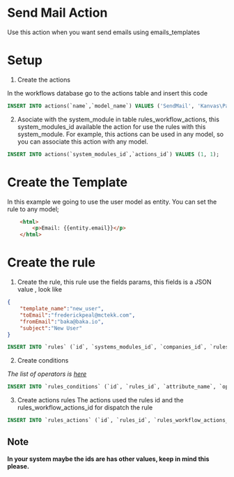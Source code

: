 # Send Mail Action

Use this action when you want send emails using emails_templates

# Setup

1. Create the actions

In the workflows database go to the actions table and insert this code

```sql
INSERT INTO actions(`name`,`model_name`) VALUES ('SendMail', 'Kanvas\Packages\WorkflowsRules\Actions\SendMail');
```

2. Asociate with the system_module in table rules_workflow_actions, this system_modules_id available the action for use the rules with this system_module.
For example, this actions can be used in any model, so you can associate this action with any model.

```sql
INSERT INTO actions(`system_modules_id`,`actions_id`) VALUES (1, 1);
```

# Create the Template
In this example we going to use the user model as entity. You can set the rule to any model;

```html
    <html>
        <p>Email: {{entity.email}}</p>
    </html>
```
# Create the rule

1. Create the rule, this rule use the fields params, this fields is a JSON value , look like 
```json
{
    "template_name":"new_user",
    "toEmail":"frederickpeal@mctekk.com",
    "fromEmail":"baka@baka.io",
    "subject":"New User"
}
```

```sql
INSERT INTO `rules` (`id`, `systems_modules_id`, `companies_id`, `rules_types_id`, `name`, `description`, `pattern`, `params`, `created_at`, `updated_at`, `is_deleted`) VALUES (NULL, '1', '108', '1', 'Send Email', 'This is a Rule for Sent email', '1', '{\r\n    \"template_name\":\"new_user\",\r\n    \"toEmail\":\"frederickpeal@mctekk.com\",\r\n    \"fromEmail\":\"baka@baka.io\",\r\n    \"subject\":\"New User\"\r\n}', '2021-08-18 00:00:00', NULL, '0');
```
2. Create conditions

*The list of operators is [here](https://symfony.com/doc/current/components/expression_language/syntax.html#comparison-operators)*

```sql
INSERT INTO `rules_conditions` (`id`, `rules_id`, `attribute_name`, `operator`, `value`, `is_custom_attriube`, `created_at`, `updated_at`, `is_deleted`) VALUES (NULL, '1', 'id', '>', '1', '0', '2021-08-23 00:00:00', NULL, '0');
```

3. Create actions rules
The actions used the rules id and the rules_workflow_actions_id for dispatch the rule
```sql
INSERT INTO `rules_actions` (`id`, `rules_id`, `rules_workflow_actions_id`, `created_at`, `updated_at`, `is_deleted`) VALUES (NULL, '1', '1', '2021-05-14 17:40:43', NULL, '0');
```

## Note

<b>In your system maybe the ids are has other values, keep in mind this please.</b>
